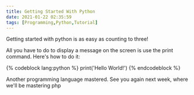 ```yaml
---
title: Getting Started With Python
date: 2021-01-22 02:35:59
tags: [Programming,Python,Tutorial]
---
```

Getting started with python is as easy as counting to three!

All you have to do to display a message on the screen is use the print command.
Here's how to do it:

{% codeblock lang:python %}
print('Hello World!')
{% endcodeblock %}

Another programming language mastered.
See you again next week, where we'll be mastering php
